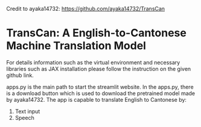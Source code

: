 Credit to ayaka14732:
https://github.com/ayaka14732/TransCan
# TransCan: A English-to-Cantonese Machine Translation Model

For details information such as the virtual environment and necessary libraries such as JAX installation please follow the instruction on the given github link.

apps.py is the main path to start the streamlit website. 
In the apps.py, there is a download button which is used to download the pretrained model made by ayaka14732.
The app is capable to translate English to Cantonese by:
1. Text input
2. Speech
